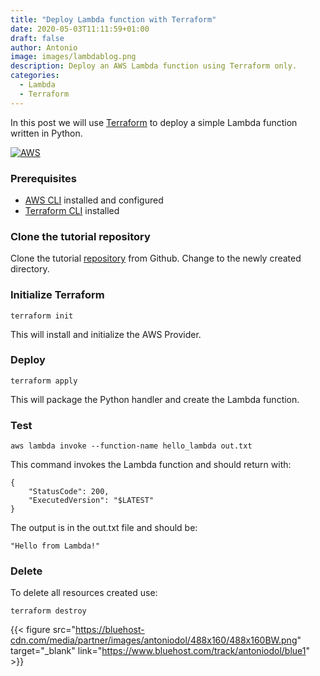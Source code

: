 ```yaml
---
title: "Deploy Lambda function with Terraform"
date: 2020-05-03T11:11:59+01:00
draft: false
author: Antonio
image: images/lambdablog.png
description: Deploy an AWS Lambda function using Terraform only.
categories: 
  - Lambda
  - Terraform
---
```


In this post we will use [Terraform](https://www.terraform.io/) to deploy a simple Lambda function written in Python.

[![AWS](https://static.shareasale.com/image/43514/468X6010.jpg)](https://shareasale.com/r.cfm?b=1373702&amp;u=2310472&amp;m=43514&amp;urllink=&amp;afftrack=)

### Prerequisites
* [AWS CLI](https://docs.aws.amazon.com/cli/latest/userguide/install-cliv1.html) installed and configured
* [Terraform CLI](https://learn.hashicorp.com/terraform/getting-started/install.html#install-terraform) installed


### Clone the tutorial repository
Clone the tutorial [repository](https://github.com/rmortale/terraform-tutorial) from Github. Change to the newly created directory.

### Initialize Terraform
    terraform init

This will install and initialize the AWS Provider.

### Deploy
    terraform apply

This will package the Python handler and create the Lambda function.

### Test
    aws lambda invoke --function-name hello_lambda out.txt

This command invokes the Lambda function and should return with:

    {
        "StatusCode": 200,
        "ExecutedVersion": "$LATEST"
    }

The output is in the out.txt file and should be:
    
    "Hello from Lambda!"


### Delete
To delete all resources created use:

    terraform destroy

{{< figure src="https://bluehost-cdn.com/media/partner/images/antoniodol/488x160/488x160BW.png" target="_blank" link="https://www.bluehost.com/track/antoniodol/blue1" >}}
